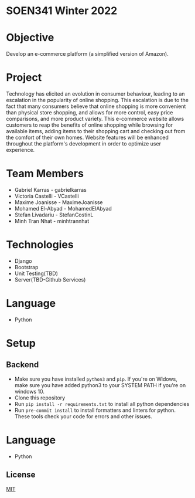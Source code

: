 # SOEN341 Winter 2022

# Objective

Develop an e-commerce platform (a simplified version of Amazon).

# Project

Technology has elicited an evolution in consumer behaviour, leading to an escalation in the popularity of online shopping. This escalation is due to the fact that many consumers believe that online shopping is more convenient than physical store shopping, and allows for more control, easy price comparisons, and more product variety. This e-commerce website allows customers to reap the benefits of online shopping while browsing for available items, adding items to their shopping cart and checking out from the comfort of their own homes. Website features will be enhanced throughout the platform's development in order to optimize user experience. 

# Team Members

- Gabriel Karras - gabrielkarras
- Victoria Castelli - VCastelli
- Maxime Joanisse - MaximeJoanisse
- Mohamed El-Abyad - MohamedElAbyad
- Stefan Livadariu - StefanCostinL
- Minh Tran Nhat - minhtrannhat

# Technologies

- Django
- Bootstrap
- Unit Testing(TBD)
- Server(TBD-Github Services)

# Language

- Python

# Setup

## Backend

- Make sure you have installed `python3` and `pip`. If you're on Widows, make sure you have added python3 to your SYSTEM PATH if you're on windows 10.
- Clone this repository
- Run `pip install -r requirements.txt` to install all python dependencies
- Run `pre-commit install` to install formatters and linters for python. These tools check your code for errors and other issues.

# Language 

- Python

## License

[MIT](https://choosealicense.com/licenses/mit/)
